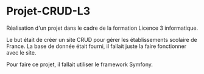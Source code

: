# Projet-CRUD-L3
Réalisation d'un projet dans le cadre de la formation Licence 3 informatique.

Le but était de créer un site CRUD pour gérer les établissements scolaire de France. La base de donnée était fourni, il fallait juste la faire fonctionner avec le site.

Pour faire ce projet, il fallait utiliser le framework Symfony.
